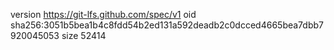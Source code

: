 version https://git-lfs.github.com/spec/v1
oid sha256:3051b5bea1b4c8fdd54b2ed131a592deadb2c0dcced4665bea7dbb7920045053
size 52414
